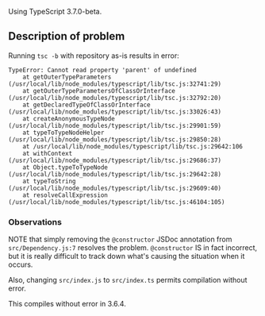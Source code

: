 
Using TypeScript 3.7.0-beta.

## Description of problem ##

Running `tsc -b` with repository as-is results in error:

```
TypeError: Cannot read property 'parent' of undefined
    at getOuterTypeParameters (/usr/local/lib/node_modules/typescript/lib/tsc.js:32741:29)
    at getOuterTypeParametersOfClassOrInterface (/usr/local/lib/node_modules/typescript/lib/tsc.js:32792:20)
    at getDeclaredTypeOfClassOrInterface (/usr/local/lib/node_modules/typescript/lib/tsc.js:33026:43)
    at createAnonymousTypeNode (/usr/local/lib/node_modules/typescript/lib/tsc.js:29901:59)
    at typeToTypeNodeHelper (/usr/local/lib/node_modules/typescript/lib/tsc.js:29850:28)
    at /usr/local/lib/node_modules/typescript/lib/tsc.js:29642:106
    at withContext (/usr/local/lib/node_modules/typescript/lib/tsc.js:29686:37)
    at Object.typeToTypeNode (/usr/local/lib/node_modules/typescript/lib/tsc.js:29642:28)
    at typeToString (/usr/local/lib/node_modules/typescript/lib/tsc.js:29609:40)
    at resolveCallExpression (/usr/local/lib/node_modules/typescript/lib/tsc.js:46104:105)
```

### Observations ###

NOTE that simply removing the `@constructor` JSDoc annotation from
`src/Dependency.js:7` resolves the problem. `@constructor` IS in fact incorrect,
but it is really difficult to track down what's causing the situation when it
occurs.

Also, changing `src/index.js` to `src/index.ts` permits compilation without error.

This compiles without error in 3.6.4.


